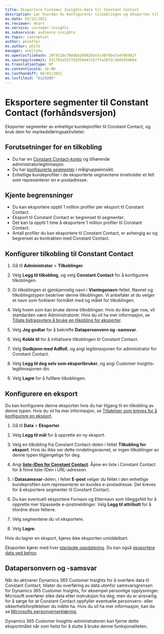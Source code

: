 ```yaml
---
title: Eksportere Customer Insights-data til Constant Contact
description: Lær hvordan du konfigurerer tilkoblingen og eksporten til Constant Contact.
ms.date: 03/22/2021
ms.reviewer: mhart
ms.service: customer-insights
ms.subservice: audience-insights
ms.topic: conceptual
author: pkieffer
ms.author: philk
manager: shellyha
ms.openlocfilehash: 29f4320c798db62609283e3c48f0b47a4f0b982f
ms.sourcegitcommit: 831765a55775d358447cb7ffa56f2c3b85459084
ms.translationtype: HT
ms.contentlocale: nb-NO
ms.lasthandoff: 06/01/2021
ms.locfileid: "6124285"
---
```

# <a name="export-segments-to-constant-contact-preview"></a>Eksportere segmenter til Constant Contact (forhåndsversjon)

Eksporter segmenter av enhetlige kundeprofiler til Constant Contact, og bruk dem for markedsføringsaktiviteter. 

## <a name="prerequisites-for-a-connection"></a>Forutsetninger for en tilkobling

-   Du har en [Constant Contact-konto](https://www.constantcontact.com/account-home) og tilhørende administratorlegitimasjon.
-   Du har [konfigurerte segmenter](segments.md) i målgruppeinnsikt.
-   Enhetlige kundeprofiler i de eksporterte segmentene inneholder et felt som representerer en e-postadresse.

## <a name="known-limitations"></a>Kjente begrensninger

- Du kan eksportere opptil 1 million profiler per eksport til Constant Contact.
- Eksport til Constant Contact er begrenset til segmenter.
- Det kan ta opptil 1 time å eksportere 1 million profiler til Constant Contact. 
- Antall profiler du kan eksportere til Constant Contact, er avhengig av og begrenset av kontrakten med Constant Contact.

## <a name="set-up-connection-to-constant-contact"></a>Konfigurer tilkobling til Constant Contact

1. Gå til **Administrator** > **Tilkoblinger**.

1. Velg **Legg til tilkobling**, og velg **Constant Contact** for å konfigurere tilkoblingen.

1. Gi tilkoblingen et gjenkjennelig navn i **Visningsnavn**-feltet. Navnet og tilkoblingstypen beskriver denne tilkoblingen. Vi anbefaler at du velger et navn som forklarer formålet med og målet for tilkoblingen.

1. Velg hvem som kan bruke denne tilkoblingen. Hvis du ikke gjør noe, vil standarden være Administratorer. Hvis du vil ha mer informasjon, se [Tillate bidragsytere å bruke en tilkobling for eksporter](connections.md#allow-contributors-to-use-a-connection-for-exports).

1. Velg **Jeg godtar** for å bekrefte **Datapersonvern og -samsvar**.

1. Velg **Koble til** for å initialisere tilkoblingen til Constant Contact.

1. Velg **Godkjenn med AdRoll**, og angi legitimasjonen for administrator for Constant Contact. 

1. Velg **Legg til deg selv som eksportbruker**, og angi Customer Insights-legitimasjonen din.

1. Velg **Lagre** for å fullføre tilkoblingen.

## <a name="configure-an-export"></a>Konfigurere en eksport

Du kan konfigurere denne eksporten hvis du har tilgang til en tilkobling av denne typen. Hvis du vil ha mer informasjon, se [Tillatelser som kreves for å konfigurere en eksport](export-destinations.md#set-up-a-new-export).

1. Gå til **Data** > **Eksporter**.

1. Velg **Legg til mål** for å opprette en ny eksport.

1. Velg en tilkobling fra Constant Contact-delen i feltet **Tilkobling for eksport**. Hvis du ikke ser dette inndelingsnavnet, er ingen tilkoblinger av denne typen tilgjengelige for deg.

1. Angi [**liste-IDen for Constant Contact**](https://app.constantcontact.com/pages/contacts/ui#lists). Åpne en liste i Constant Contact for å finne liste-IDen i URL-adressen.

1. I **Datasamsvar**-delen, i feltet **E-post** velger du feltet i den enhetlige kundeprofilen som representerer en kundes e-postadresse. Det kreves for å eksportere segmenter til Constant Contact.

1. Du kan eventuelt eksportere Fornavn og Etternavn som tilleggsfelt for å opprette mer tilpassede e-postmeldinger. Velg **Legg til attributt** for å tilordne disse feltene.

1. Velg segmentene du vil eksportere.

1. Velg **Lagre**.

Hvis du lagrer en eksport, kjøres ikke eksporten umiddelbart.

Eksporten kjører med hver [planlagte oppdatering](system.md#schedule-tab). Du kan også [eksportere data ved behov](export-destinations.md#run-exports-on-demand). 


## <a name="data-privacy-and-compliance"></a>Datapersonvern og -samsvar

Når du aktiverer Dynamics 365 Customer Insights for å overføre data til Constant Contact, tillater du overføring av data utenfor samsvarsgrensen for Dynamics 365 Customer Insights, for eksempel personlige opplysninger. Microsoft overfører slike data etter instruksjon fra deg, men du er ansvarlig for å sørge for at Constant Contact oppfyller eventuelle personvern- eller sikkerhetsforpliktelser du måtte ha. Hvis du vil ha mer informasjon, kan du se [Microsofts personvernerklæring](https://go.microsoft.com/fwlink/?linkid=396732).

Dynamics 365 Customer Insights-administratoren kan fjerne dette eksportmålet når som helst for å slutte å bruke denne funksjonaliteten.
